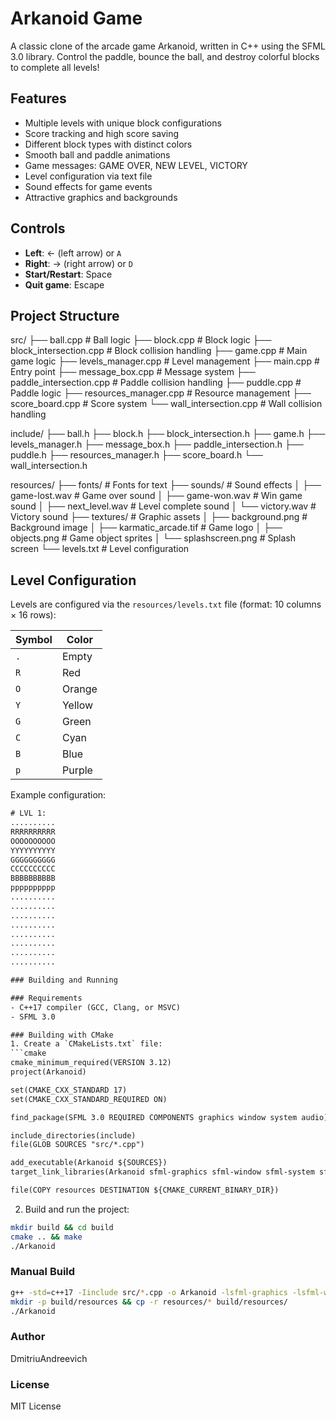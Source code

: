 # Arkanoid Game

A classic clone of the arcade game Arkanoid, written in C++ using the SFML 3.0 library. Control the paddle, bounce the ball, and destroy colorful blocks to complete all levels!

## Features
- Multiple levels with unique block configurations
- Score tracking and high score saving
- Different block types with distinct colors
- Smooth ball and paddle animations
- Game messages: GAME OVER, NEW LEVEL, VICTORY
- Level configuration via text file
- Sound effects for game events
- Attractive graphics and backgrounds

## Controls
- **Left**: ← (left arrow) or `A`
- **Right**: → (right arrow) or `D`
- **Start/Restart**: Space
- **Quit game**: Escape

## Project Structure
src/
├── ball.cpp # Ball logic
├── block.cpp # Block logic
├── block_intersection.cpp # Block collision handling
├── game.cpp # Main game logic
├── levels_manager.cpp # Level management
├── main.cpp # Entry point
├── message_box.cpp # Message system
├── paddle_intersection.cpp # Paddle collision handling
├── puddle.cpp # Paddle logic
├── resources_manager.cpp # Resource management
├── score_board.cpp # Score system
└── wall_intersection.cpp # Wall collision handling

include/
├── ball.h
├── block.h
├── block_intersection.h
├── game.h
├── levels_manager.h
├── message_box.h
├── paddle_intersection.h
├── puddle.h
├── resources_manager.h
├── score_board.h
└── wall_intersection.h

resources/
├── fonts/ # Fonts for text
├── sounds/ # Sound effects
│ ├── game-lost.wav # Game over sound
│ ├── game-won.wav # Win game sound
│ ├── next_level.wav # Level complete sound
│ └── victory.wav # Victory sound
├── textures/ # Graphic assets
│ ├── background.png # Background image
│ ├── karmatic_arcade.tif # Game logo
│ ├── objects.png # Game object sprites
│ └── splashscreen.png # Splash screen
└── levels.txt # Level configuration

## Level Configuration
Levels are configured via the `resources/levels.txt` file (format: 10 columns × 16 rows):

| Symbol | Color       |
|--------|------------|
| `.`    | Empty      |
| `R`    | Red        |
| `O`    | Orange     |
| `Y`    | Yellow     |
| `G`    | Green      |
| `C`    | Cyan       |
| `B`    | Blue       |
| `p`    | Purple     |

Example configuration:
```txt
# LVL 1:
..........
RRRRRRRRRR
OOOOOOOOOO
YYYYYYYYYY
GGGGGGGGGG
CCCCCCCCCC
BBBBBBBBBB
pppppppppp
..........
..........
..........
..........
..........
..........
..........
..........

### Building and Running

### Requirements
- C++17 compiler (GCC, Clang, or MSVC)
- SFML 3.0

### Building with CMake
1. Create a `CMakeLists.txt` file:
```cmake
cmake_minimum_required(VERSION 3.12)
project(Arkanoid)

set(CMAKE_CXX_STANDARD 17)
set(CMAKE_CXX_STANDARD_REQUIRED ON)

find_package(SFML 3.0 REQUIRED COMPONENTS graphics window system audio)

include_directories(include)
file(GLOB SOURCES "src/*.cpp")

add_executable(Arkanoid ${SOURCES})
target_link_libraries(Arkanoid sfml-graphics sfml-window sfml-system sfml-audio)

file(COPY resources DESTINATION ${CMAKE_CURRENT_BINARY_DIR})
```

2. Build and run the project:

```bash
mkdir build && cd build
cmake .. && make
./Arkanoid
```

### Manual Build
```bash
g++ -std=c++17 -Iinclude src/*.cpp -o Arkanoid -lsfml-graphics -lsfml-window -lsfml-system -lsfml-audio
mkdir -p build/resources && cp -r resources/* build/resources/
./Arkanoid
```

### Author
DmitriuAndreevich

### License
MIT License
